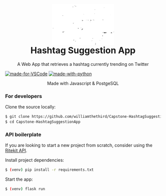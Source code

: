 <p align="center" style="margin-bottom: 0px !important;">
  <img width="200" src="static/hashtagresizewhite.png" alt="Hashtag Suggestion App" align="center">
</p>
<h1 align="center" style="margin-top: 0px;">Hashtag Suggestion App</h1>

<p align="center" >A Web App that retrieves a hashtag currently trending on Twitter</p>

[![made-for-VSCode](https://img.shields.io/badge/Made%20for-VSCode-1f425f.svg)](https://code.visualstudio.com/)   [![made-with-python](https://img.shields.io/badge/Made%20with-Python-1f425f.svg)](https://www.python.org/)

<div align="center">
Made with Javascript & PostgeSQL
 
<div align="left">

### For developers
Clone the source locally:

```sh
$ git clone https://github.com/williamthethird/Capstone-HashtagSuggestionApp.git
$ cd Capstone-HashtagSuggestionApp
```


### API boilerplate

If you are looking to start a new project from scratch, consider using the [Ritekit API](https://ritekit.com/api-demo/trending-hashtags).



Install project dependencies:

```sh
$ (venv) pip install -r requirements.txt
```
Start the app:

```sh
$ (venv) flask run
```

